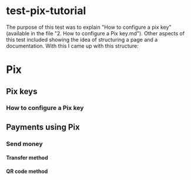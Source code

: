 # test-pix-tutorial

The purpose of this test was to explain "How to configure a pix key" (available in the file "2. How to configure a Pix key.md"). Other aspects of this test included showing the idea of structuring a page and a documentation. With this I came up with this structure:

# Pix
## Pix keys
### How to configure a Pix key
## Payments using Pix
### Send money
#### Transfer method
#### QR code method
